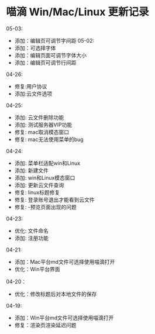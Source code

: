 # 喵滴 Win/Mac/Linux 更新记录
05-03:
* 添加：编辑页可调节字间距
05-02:
* 添加：可选择字体
* 添加：编辑页面可调节字体大小
* 添加：编辑页可调节行间距

04-26:
+ 修复:用户协议
+ 添加:云文件选项

04-25:
+ 添加: 云文件删除功能 
+ 添加: 测试服务器VIP功能
+ 修复: mac取消模态窗口
+ 修复: mac无法使用菜单的bug

04-24:
+ 添加: 菜单栏适配win和Linux
+ 添加: 新建文件
+ 添加: win和Linux模态窗口
+ 添加: 更新云文件查询
+ 修复: linux标题修复
+ 修复: 登录账号退出才能看到云文件
+ 修复: -预览页面出现的问题

04-23:
+ 优化: 文件命名
+ 添加: 注册功能

04-21:
* 添加：Mac平台md文件可选择使用喵滴打开
* 优化：Win平台界面

04-20：
* 优化：修改标题后对本地文件的保存

04-19:
* 添加：Win平台md文件可选择使用喵滴打开
* 修复：渲染页渲染延迟问题